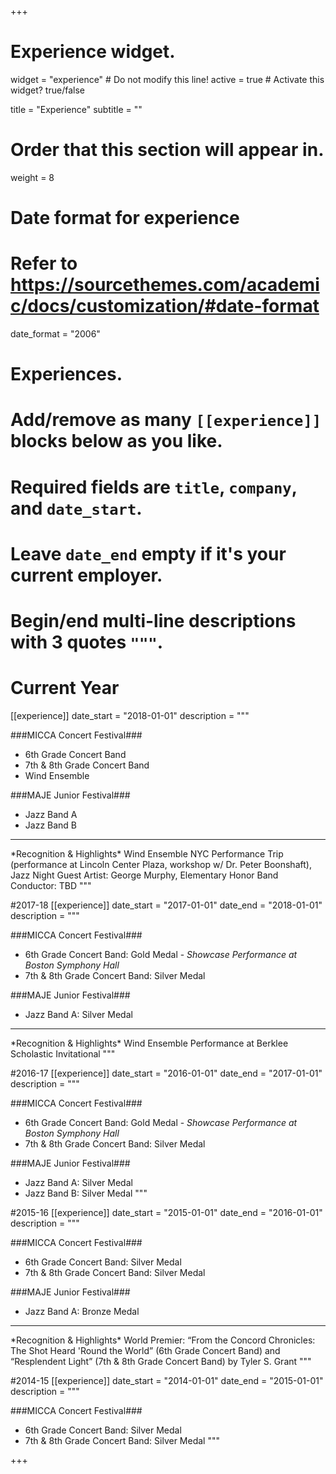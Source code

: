 +++
# Experience widget.
widget = "experience"  # Do not modify this line!
active = true  # Activate this widget? true/false

title = "Experience"
subtitle = ""

# Order that this section will appear in.
weight = 8

# Date format for experience
#   Refer to https://sourcethemes.com/academic/docs/customization/#date-format
date_format = "2006"

# Experiences.
#   Add/remove as many `[[experience]]` blocks below as you like.
#   Required fields are `title`, `company`, and `date_start`.
#   Leave `date_end` empty if it's your current employer.
#   Begin/end multi-line descriptions with 3 quotes `"""`.

# Current Year
[[experience]]
  date_start = "2018-01-01"
  description = """<br>

  ###MICCA Concert Festival###
  - 6th Grade Concert Band
  - 7th & 8th Grade Concert Band
  - Wind Ensemble

  ###MAJE Junior Festival###
  - Jazz Band A
  - Jazz Band B

  <hr>
  *Recognition & Highlights* Wind Ensemble NYC Performance Trip (performance at Lincoln Center Plaza, workshop w/ Dr. Peter Boonshaft), Jazz Night Guest Artist: George Murphy, Elementary Honor Band Conductor: TBD
  """

#2017-18
[[experience]]
    date_start = "2017-01-01"
    date_end = "2018-01-01"
    description = """<br>

  ###MICCA Concert Festival###
  - 6th Grade Concert Band: Gold Medal - *Showcase Performance at Boston Symphony Hall*
  - 7th & 8th Grade Concert Band: Silver Medal

  ###MAJE Junior Festival###
  - Jazz Band A: Silver Medal

  <hr>
  *Recognition & Highlights* Wind Ensemble Performance at Berklee Scholastic Invitational
  """

#2016-17
[[experience]]
    date_start = "2016-01-01"
    date_end = "2017-01-01"
    description = """<br>

  ###MICCA Concert Festival###
  - 6th Grade Concert Band: Gold Medal - *Showcase Performance at Boston Symphony Hall*
  - 7th & 8th Grade Concert Band: Silver Medal

  ###MAJE Junior Festival###
  - Jazz Band A: Silver Medal
  - Jazz Band B: Silver Medal
  """

#2015-16
[[experience]]
    date_start = "2015-01-01"
    date_end = "2016-01-01"
    description = """<br>

  ###MICCA Concert Festival###
  - 6th Grade Concert Band: Silver Medal
  - 7th & 8th Grade Concert Band: Silver Medal

  ###MAJE Junior Festival###
  - Jazz Band A: Bronze Medal

  <hr>
  *Recognition & Highlights* World Premier: “From the Concord Chronicles: The Shot Heard 'Round the World” (6th Grade Concert Band) and “Resplendent Light” (7th & 8th Grade Concert Band) by Tyler S. Grant
  """

#2014-15
[[experience]]
    date_start = "2014-01-01"
    date_end = "2015-01-01"
    description = """<br>

  ###MICCA Concert Festival###
  - 6th Grade Concert Band: Silver Medal
  - 7th & 8th Grade Concert Band: Silver Medal
  """

+++
